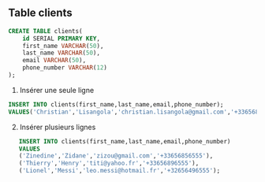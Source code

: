 ## Table clients

```sql
CREATE TABLE clients(
    id SERIAL PRIMARY KEY,
    first_name VARCHAR(50),
    last_name VARCHAR(50),
    email VARCHAR(50),
    phone_number VARCHAR(12)
);
```

1. Insérer une seule ligne

```sql
INSERT INTO clients(first_name,last_name,email,phone_number);
VALUES('Christian','Lisangola','christian.lisangola@gmail.com','+33656856554');
```

2. Insérer plusieurs lignes

```sql
   INSERT INTO clients(first_name,last_name,email,phone_number)
   VALUES
   ('Zinedine','Zidane','zizou@gmail.com','+33656856555'),
   ('Thierry','Henry','titi@yahoo.fr','+33656896555'),
   ('Lionel','Messi','leo.messi@hotmail.fr','+32656496555');
```
